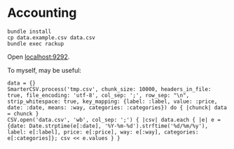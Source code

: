 # Accounting

    bundle install
    cp data.example.csv data.csv
    bundle exec rackup

Open [localhost:9292](http://localhost:9292).

To myself, may be useful:

    data = {}
    SmarterCSV.process('tmp.csv', chunk_size: 10000, headers_in_file: true, file_encoding: 'utf-8', col_sep: ';', row_sep: "\n", strip_whitespace: true, key_mapping: {label: :label, value: :price, date: :date, means: :way, categories: :categories}) do { |chunck| data = chunck }
    CSV.open('data.csv', 'wb', col_sep: ';') { |csv| data.each { |e| e = {date: Date.strptime(e[:date], '%Y-%m-%d').strftime('%d/%m/%y'), label: e[:label], price: e[:price], way: e[:way], categories: e[:categories]}; csv << e.values } }
